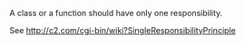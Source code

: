 A class or a function should have only one responsibility.

See http://c2.com/cgi-bin/wiki?SingleResponsibilityPrinciple
